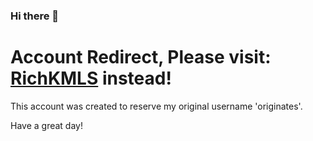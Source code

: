 ### Hi there 👋

# Account Redirect, Please visit: [RichKMLS](https://github.com/RichKMLS) instead!

This account was created to reserve my original username 'originates'. 

Have a great day!
